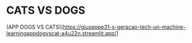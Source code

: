 # CATS VS DOGS

(APP DOGS VS CATS)[https://giuseppe31-s-geracao-tech-un-machine-learningappdogvscat-a4u22n.streamlit.app/]
